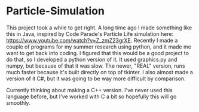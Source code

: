 # Particle-Simulation
This project took a while to get right. A long time ago I made something like this in Java, inspired by Code Parade's Particle Life simulation here: https://www.youtube.com/watch?v=Z_zmZ23grXE. Recently I made a couple of programs for my summer research using python, and it made me want to get back into coding. I figured that this would be a good project to do that, so I developed a python version of it. It used graphics.py and numpy, but because of that it was slow. The newer, "REAL" version, runs much faster because it's built directly on top of tkinter. I also almost made a version of it C#, but it was going to be way more difficult by comparison. 

Currently thinking about making a C++ version. I've never used this language before, but I've worked with C a bit so hopefully this will go smoothly.
